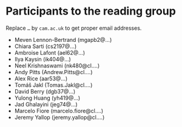 # Participants to the reading group

Replace `…` by `cam.ac.uk` to get proper email addresses.

- Meven Lennon-Bertrand (mgapb2@…)
- Chiara Sarti (cs2197@…)
- Ambroise Lafont (ael62@…)
- Ilya Kaysin (ik404@…)
- Neel Krishnaswami (nk480@cl.…)
- Andy Pitts (Andrew.Pitts@cl.…)
- Alex Rice (aar53@…)
- Tomáš Jakl (Tomas.Jakl@cl.…)
- David Berry (dgb37@…)
- Yulong Huang (yh419@…)
- Jad Ghalayini (jeg74@…)
- Marcelo Fiore (marcelo.fiore@cl.…)
- Jeremy Yallop (jeremy.yallop@cl.…)